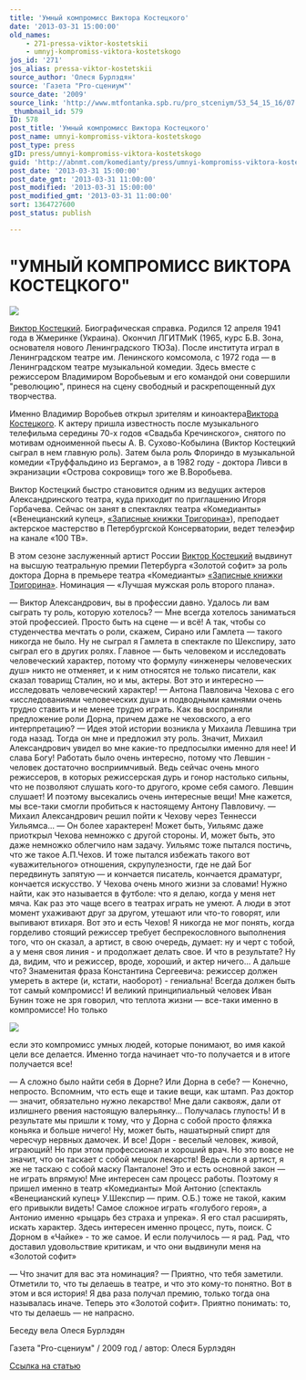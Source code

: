 ```yaml
---
title: 'Умный компромисс Виктора Костецкого'
date: '2013-03-31 15:00:00'
old_names:
    - 271-pressa-viktor-kostetskii
    - umnyj-kompromiss-viktora-kostetskogo
jos_id: '271'
jos_alias: pressa-viktor-kostetskii
source_author: 'Олеся Бурлэдян'
source: 'Газета "Pro-сцениум"'
source_date: '2009'
source_link: 'http://www.mtfontanka.spb.ru/pro_stceniym/53_54_15_16/07.htm'
_thumbnail_id: 579
ID: 578
post_title: 'Умный компромисс Виктора Костецкого'
post_name: umnyi-kompromiss-viktora-kostetskogo
post_type: press
gID: press/umnyi-kompromiss-viktora-kostetskogo
guid: 'http://abnmt.com/komedianty/press/umnyi-kompromiss-viktora-kostetskogo'
post_date: '2013-03-31 15:00:00'
post_date_gmt: '2013-03-31 11:00:00'
post_modified: '2013-03-31 15:00:00'
post_modified_gmt: '2013-03-31 11:00:00'
sort: 1364727600
post_status: publish

---
```


# "УМНЫЙ КОМПРОМИСС ВИКТОРА КОСТЕЦКОГО"


[
![](../../person/viktor-kostetskii/portrait.jpg)
][0]


[Виктор Костецкий][0]. Биографическая справка. Родился 12 апреля 1941 года в Жмеринке (Украина). Окончил ЛГИТМиК (1965, курс Б.В. Зона, основателя нового Ленинградского ТЮЗа). После института играл в Ленинградском театре им. Ленинского комсомола, с 1972 года — в Ленинградском театре музыкальной комедии. Здесь вместе с режиссером Владимиром Воробьевым и его командой они совершили "революцию", принеся на сцену свободный и раскрепощенный дух творчества.


Именно Владимир Воробьев открыл зрителям и киноактера[Виктора Костецкого][0]. К актеру пришла известность после музыкального телефильма середины 70-х годов «Свадьба Кречинского», снятого по мотивам одноименной пьесы А. В. Сухово-Кобылина (Виктор Костецкий сыграл в нем главную роль). Затем была роль Флориндо в музыкальной комедии «Труффальдино из Бергамо», а в 1982 году - доктора Ливси в экранизации «Острова сокровищ» того же В.Воробьева.


Виктор Костецкий быстро становится одним из ведущих актеров Александринского театра, куда приходит по приглашению Игоря Горбачева. Сейчас он занят в спектаклях театра «Комедианты» («Венецианский купец», [«Записные книжки Тригорина»][1]), преподает актерское мастерство в Петербургской Консерватории, ведет телеэфир на канале «100 ТВ».


В этом сезоне заслуженный артист России [Виктор Костецкий][0] выдвинут на высшую театральную премии Петербурга «Золотой софит» за роль доктора Дорна в премьере театра «Комедианты» [«Записные книжки Тригорина»][1]. Номинация — «Лучшая мужская роль второго плана».


— Виктор Александрович, вы в профессии давно. Удалось ли вам сыграть ту роль, которую хотелось?
— Мне всегда хотелось заниматься этой профессией. Просто быть на сцене — и всё! А так, чтобы со студенчества мечтать о роли, скажем, Сирано или Гамлета — такого никогда не было. Ну не сыграл я Гамлета в спектакле по Шекспиру, зато сыграл его в других ролях. Главное — быть человеком и исследовать человеческий характер, потому что формулу «инженеры человеческих душ» никто не отменяет, и к ним относятся не только писатели, как сказал товарищ Сталин, но и мы, актеры. Вот это и интересно — исследовать человеческий характер!
— Антона Павловича Чехова с его «исследованиями человеческих душ» и подводными камнями очень трудно ставить и не менее трудно играть. Как вы восприняли предложение роли Дорна, причем даже не чеховского, а его интерпретацию?
— Идея этой истории возникла у Михаила Левшина три года назад. Тогда он мне и предложил эту роль. Значит, Михаил Александрович увидел во мне какие-то предпосылки именно для нее! И слава Богу! Работать было очень интересно, потому что Левшин - человек достаточно восприимчивый. Ведь сейчас очень много режиссеров, в которых режиссерская дурь и гонор настолько сильны, что не позволяют слушать кого-то другого, кроме себя самого. Левшин слушает! И поэтому высекались очень интересные вещи! Мне кажется, мы все-таки смогли пробиться к настоящему Антону Павловичу.
— Михаил Александрович решил пойти к Чехову через Теннесси Уильямса...
— Он более характерен! Может быть, Уильямс даже приоткрыл Чехова немножко с другой стороны. И, может быть, это даже немножко облегчило нам задачу. Уильямс тоже пытался постичь, что же такое А.П.Чехов. И тоже пытался избежать такого вот «уважительного» отношения, скрупулезности, где не дай Бог передвинуть запятую — и кончается писатель, кончается драматург, кончается искусство. У Чехова очень много жизни за словами! Нужно найти, как это называется в футболе: что я делаю, когда у меня нет мяча. Как раз это чаще всего в театрах играть не умеют. А люди в этот момент ухаживают друг за другом, утешают или что-то говорят, или выпивают втихаря. Вот это и есть Чехов!
Я никогда не мог понять, когда горделиво стоящий режиссер требует беспрекословного выполнения того, что он сказал, а артист, в свою очередь, думает: ну и черт с тобой, а у меня своя линия - и продолжает делать свое. И что в результате? Ну да, видим, что и режиссер, вроде, хороший, и актер ничего... А дальше что? Знаменитая фраза Константина Сергеевича: режиссер должен умереть в актере (и, кстати, наоборот) - гениальна! Всегда должен быть тот самый компромисс! И великий принципиальный человек Иван Бунин тоже не зря говорил, что теплота жизни — все-таки именно в компромиссе! Но только


![](image-02.jpg)


если это компромисс умных людей, которые понимают, во имя какой цели все делается. Именно тогда начинает что-то получается и в итоге получается все!


— А сложно было найти себя в Дорне? Или Дорна в себе?
— Конечно, непросто. Вспомним, что есть еще и такие вещи, как штамп. Раз доктор — значит, обязательно нужно лекарство! Мне дали саквояж, дали от излишнего рвения настоящую валерьянку... Получалась глупость! И в результате мы пришли к тому, что у Дорна с собой просто фляжка коньяка и больше ничего! Ну, может быть, нашатырный спирт для чересчур нервных дамочек. И все! Дорн - веселый человек, живой, играющий! Но при этом профессионал и хороший врач. Но это вовсе не значит, что он таскает с собой мешок лекарств! Ведь если я артист, я же не таскаю с собой маску Панталоне! Это и есть основной закон — не играть впрямую!
Мне интересен сам процесс работы. Поэтому я пришел именно в театр «Комедианты» Мой Антонио (спектакль «Венецианский купец» У.Шекспир — прим. О.Б.) тоже не такой, каким его привыкли видеть! Самое сложное играть «голубого героя», а Антонио именно «рыцарь без страха и упрека». Я его стал расширять, искать характер. Здесь интересен именно процесс, путь, поиск. С Дорном в «Чайке» - то же самое. И если получилось — я рад. Рад, что доставил удовольствие критикам, и что они выдвинули меня на «Золотой софит»


— Что значит для вас эта номинация?
— Приятно, что тебя заметили. Отметили то, что ты делаешь в театре, и что это кому-то понятно. Вот в этом и вся история! Я два раза получал премию, только тогда она называлась иначе. Теперь это «Золотой софит». Приятно понимать: то, что ты делаешь — не напрасно.


Беседу вела Олеся Бурлэдян


Газета "Pro-сцениум" / 2009 год / автор: Олеся Бурлэдян


[Ссылка на статью][2]

[0]: ../../person/viktor-kostetskii "Виктор Костецкий"
[1]: ../../performance/zapisnye-knizhki-trigorina "Записные книжки Тригорина"
[2]: http://www.mtfontanka.spb.ru/pro_stceniym/53_54_15_16/07.htm